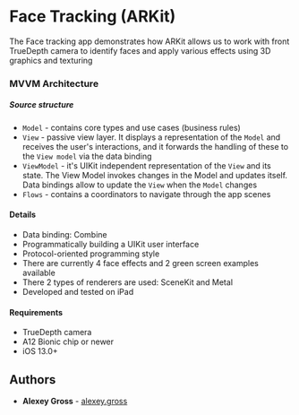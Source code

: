 # Face Tracking (ARKit) 

The Face tracking app demonstrates how ARKit allows us to work with front TrueDepth camera to identify faces and apply various effects using 3D graphics and texturing

### MVVM Architecture

##### Source structure
* `Model` - contains core types and use cases (business rules)
* `View` - passive view layer. It displays a representation of the `Model` and receives the user's interactions, and it forwards the handling of these to the `View model` via the data binding
* `ViewModel` - it's UIKit independent representation of the `View` and its state. The View Model invokes changes in the Model and updates itself. Data bindings allow to update the `View` when the `Model` changes
* `Flows` - contains a coordinators to navigate through the app scenes

#### Details
* Data binding: Combine
* Programmatically building a UIKit user interface 
* Protocol-oriented programming style
* There are currently 4 face effects and 2 green screen examples available
* There 2 types of renderers are used: SceneKit and Metal
* Developed and tested on iPad

#### Requirements
* TrueDepth camera
* A12 Bionic chip or newer
* iOS 13.0+

## Authors
* **Alexey Gross** - [alexey.gross][AG]

[AG]: https://github.com/grosshub
